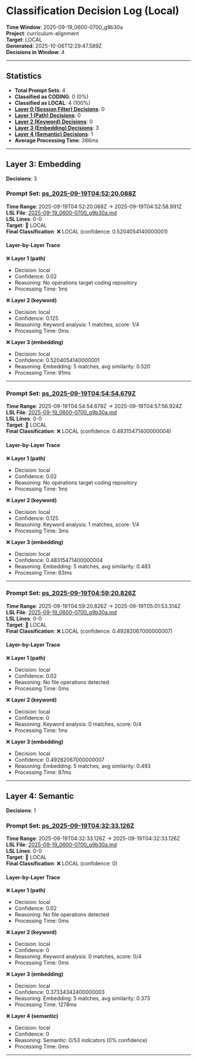 # Classification Decision Log (Local)

**Time Window**: 2025-09-19_0600-0700_g9b30a<br>
**Project**: curriculum-alignment<br>
**Target**: LOCAL<br>
**Generated**: 2025-10-06T12:29:47.589Z<br>
**Decisions in Window**: 4

---

## Statistics

- **Total Prompt Sets**: 4
- **Classified as CODING**: 0 (0%)
- **Classified as LOCAL**: 4 (100%)
- **[Layer 0 (Session Filter) Decisions](#layer-0-session-filter)**: 0
- **[Layer 1 (Path) Decisions](#layer-1-path)**: 0
- **[Layer 2 (Keyword) Decisions](#layer-2-keyword)**: 0
- **[Layer 3 (Embedding) Decisions](#layer-3-embedding)**: 3
- **[Layer 4 (Semantic) Decisions](#layer-4-semantic)**: 1
- **Average Processing Time**: 386ms

---

## Layer 3: Embedding

**Decisions**: 3

### Prompt Set: [ps_2025-09-19T04:52:20.088Z](../../history/2025-09-19_0600-0700_g9b30a.md#ps_2025-09-19T04:52:20.088Z)

**Time Range**: 2025-09-19T04:52:20.088Z → 2025-09-19T04:52:58.991Z<br>
**LSL File**: [2025-09-19_0600-0700_g9b30a.md](../../history/2025-09-19_0600-0700_g9b30a.md#ps_2025-09-19T04:52:20.088Z)<br>
**LSL Lines**: 0-0<br>
**Target**: 📍 LOCAL<br>
**Final Classification**: ❌ LOCAL (confidence: 0.5204054140000001)

#### Layer-by-Layer Trace

❌ **Layer 1 (path)**
- Decision: local
- Confidence: 0.02
- Reasoning: No operations target coding repository
- Processing Time: 1ms

❌ **Layer 2 (keyword)**
- Decision: local
- Confidence: 0.125
- Reasoning: Keyword analysis: 1 matches, score: 1/4
- Processing Time: 0ms

❌ **Layer 3 (embedding)**
- Decision: local
- Confidence: 0.5204054140000001
- Reasoning: Embedding: 5 matches, avg similarity: 0.520
- Processing Time: 91ms

---

### Prompt Set: [ps_2025-09-19T04:54:54.679Z](../../history/2025-09-19_0600-0700_g9b30a.md#ps_2025-09-19T04:54:54.679Z)

**Time Range**: 2025-09-19T04:54:54.679Z → 2025-09-19T04:57:56.924Z<br>
**LSL File**: [2025-09-19_0600-0700_g9b30a.md](../../history/2025-09-19_0600-0700_g9b30a.md#ps_2025-09-19T04:54:54.679Z)<br>
**LSL Lines**: 0-0<br>
**Target**: 📍 LOCAL<br>
**Final Classification**: ❌ LOCAL (confidence: 0.48315471400000004)

#### Layer-by-Layer Trace

❌ **Layer 1 (path)**
- Decision: local
- Confidence: 0.02
- Reasoning: No operations target coding repository
- Processing Time: 1ms

❌ **Layer 2 (keyword)**
- Decision: local
- Confidence: 0.125
- Reasoning: Keyword analysis: 1 matches, score: 1/4
- Processing Time: 3ms

❌ **Layer 3 (embedding)**
- Decision: local
- Confidence: 0.48315471400000004
- Reasoning: Embedding: 5 matches, avg similarity: 0.483
- Processing Time: 83ms

---

### Prompt Set: [ps_2025-09-19T04:59:20.826Z](../../history/2025-09-19_0600-0700_g9b30a.md#ps_2025-09-19T04:59:20.826Z)

**Time Range**: 2025-09-19T04:59:20.826Z → 2025-09-19T05:01:53.314Z<br>
**LSL File**: [2025-09-19_0600-0700_g9b30a.md](../../history/2025-09-19_0600-0700_g9b30a.md#ps_2025-09-19T04:59:20.826Z)<br>
**LSL Lines**: 0-0<br>
**Target**: 📍 LOCAL<br>
**Final Classification**: ❌ LOCAL (confidence: 0.49282067000000007)

#### Layer-by-Layer Trace

❌ **Layer 1 (path)**
- Decision: local
- Confidence: 0.02
- Reasoning: No file operations detected
- Processing Time: 0ms

❌ **Layer 2 (keyword)**
- Decision: local
- Confidence: 0
- Reasoning: Keyword analysis: 0 matches, score: 0/4
- Processing Time: 1ms

❌ **Layer 3 (embedding)**
- Decision: local
- Confidence: 0.49282067000000007
- Reasoning: Embedding: 5 matches, avg similarity: 0.493
- Processing Time: 87ms

---

## Layer 4: Semantic

**Decisions**: 1

### Prompt Set: [ps_2025-09-19T04:32:33.126Z](../../history/2025-09-19_0600-0700_g9b30a.md#ps_2025-09-19T04:32:33.126Z)

**Time Range**: 2025-09-19T04:32:33.126Z → 2025-09-19T04:32:33.126Z<br>
**LSL File**: [2025-09-19_0600-0700_g9b30a.md](../../history/2025-09-19_0600-0700_g9b30a.md#ps_2025-09-19T04:32:33.126Z)<br>
**LSL Lines**: 0-0<br>
**Target**: 📍 LOCAL<br>
**Final Classification**: ❌ LOCAL (confidence: 0)

#### Layer-by-Layer Trace

❌ **Layer 1 (path)**
- Decision: local
- Confidence: 0.02
- Reasoning: No file operations detected
- Processing Time: 0ms

❌ **Layer 2 (keyword)**
- Decision: local
- Confidence: 0
- Reasoning: Keyword analysis: 0 matches, score: 0/4
- Processing Time: 0ms

❌ **Layer 3 (embedding)**
- Decision: local
- Confidence: 0.37334342400000003
- Reasoning: Embedding: 5 matches, avg similarity: 0.373
- Processing Time: 1278ms

❌ **Layer 4 (semantic)**
- Decision: local
- Confidence: 0
- Reasoning: Semantic: 0/53 indicators (0% confidence)
- Processing Time: 0ms

---

